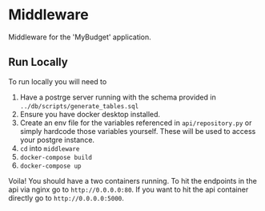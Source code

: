 # Middleware

Middleware for the 'MyBudget' application.

## Run Locally

To run locally you will need to
1. Have a postrge server running with the schema provided in `../db/scripts/generate_tables.sql`
2. Ensure you have docker desktop installed.
3. Create an env file for the variables referenced in `api/repository.py` or simply hardcode those variables yourself. These will be used to access your postgre instance.
4. `cd` into `middleware`
5. `docker-compose build`
6. `docker-compose up`

Voila! You should have a two containers running. To hit the endpoints in the api via nginx go to `http://0.0.0.0:80`. If you want to hit the api container directly go to `http://0.0.0.0:5000`.